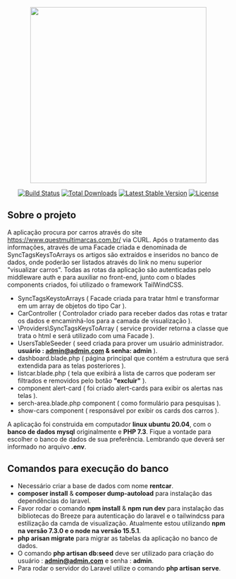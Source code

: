 <p align="center"><a href="https://laravel.com" target="_blank"><img src="https://raw.githubusercontent.com/laravel/art/master/logo-lockup/5%20SVG/2%20CMYK/1%20Full%20Color/laravel-logolockup-cmyk-red.svg" width="400"></a></p>

<p align="center">
<a href="https://travis-ci.org/laravel/framework"><img src="https://travis-ci.org/laravel/framework.svg" alt="Build Status"></a>
<a href="https://packagist.org/packages/laravel/framework"><img src="https://img.shields.io/packagist/dt/laravel/framework" alt="Total Downloads"></a>
<a href="https://packagist.org/packages/laravel/framework"><img src="https://img.shields.io/packagist/v/laravel/framework" alt="Latest Stable Version"></a>
<a href="https://packagist.org/packages/laravel/framework"><img src="https://img.shields.io/packagist/l/laravel/framework" alt="License"></a>
</p>

## Sobre o projeto

A aplicação procura por carros  através do site https://www.questmultimarcas.com.br/ via CURL. Após o tratamento das informações, através de uma Facade criada e denominada de SyncTagsKeysToArrays os artigos são extraídos e inseridos no banco de dados, onde poderão ser listados através do link no menu superior "visualizar carros". Todas as rotas da aplicação são autenticadas pelo middleware auth e para auxiliar no front-end, junto com o blades components criados, foi utilizado o framework TailWindCSS.



- SyncTagsKeystoArrays ( Facade criada para tratar html e transformar em um array de objetos do tipo Car ).
- CarController ( Controlador criado para receber dados das rotas e tratar os dados e encaminhá-los para a camada de visualização ).
- \Providers\SyncTagsKeysToArray ( service provider retorna a classe que trata o html e será utilizado com uma Facade ).
- UsersTableSeeder ( seed criada para prover um usuário administrador. **usuário : admin@admin.com & senha: admin** ).
- dashboard.blade.php ( página principal que contém a estrutura que será extendida para as telas posteriores ).
- listcar.blade.php ( tela que exibirá a lista de carros que poderam ser filtrados e removidos pelo botão **"excluir"** ).
- component alert-card ( foi criado alert-cards para exibir os alertas nas telas ).
- serch-area.blade.php component ( como formulário para pesquisas ).
- show-cars component ( responsável por exibir os cards dos carros ).

A aplicação foi construida em computador **linux ubuntu 20.04**, com o **banco de dados mysql** originalmente  e **PHP 7.3**. Fique a vontade para escolher o banco de dados de sua preferência. Lembrando que deverá ser informado no arquivo **.env**.

## Comandos para execução do banco

- Necessário criar a base de dados com nome **rentcar**.
- **composer install** & **composer dump-autoload** para instalação das dependências do laravel.
- Favor rodar o comando **npm install** & **npm run dev** para instalação das bibliotecas do Breeze para autenticação do laravel e o tailwindcss para estilização da camda de visualização. Atualmente estou utilizando **npm na versão 7.3.0 e o node na versão 15.5.1**.
- **php arisan migrate** para migrar as tabelas da aplicação no banco de dados.
- O comando **php artisan db:seed** deve ser utilizado para criação do usuário : **admin@admin.com** e senha : **admin**.
- Para rodar o servidor do Laravel utilize o comando **php artisan serve**.

